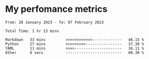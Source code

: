 # My perfomance metrics
<!--START_SECTION:waka-->

```text
From: 28 January 2023 - To: 07 February 2023

Total Time: 1 hr 13 mins

Markdown   33 mins         >>>>>>>>>>>>-------------   46.15 %
Python     27 mins         >>>>>>>>>----------------   37.38 %
YAML       11 mins         >>>>---------------------   16.11 %
Other      0 secs          -------------------------   00.30 %
```

<!--END_SECTION:waka-->
